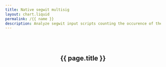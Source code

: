 ```yaml
---
title: Native segwit multisig
layout: chart.liquid
permalink: /{{ name }}
description: Analyze segwit input scripts counting the occurence of the NofM
---
```


<br><br>
<h2 style="text-align:center">{{ page.title }}</h2>
<canvas id="myChart" width="100%"></canvas>
<script>
var labels = {{ site.data.script_type.segwit_multisig_other.labels | join: "','" | prepend: "['" | append : "']"}};
var values = {{ site.data.script_type.segwit_multisig_other.values | join: "," | prepend: "[" | append: "]"}};
var ctx = document.getElementById("myChart").getContext('2d');
var myChart = new Chart(ctx, {
    type: 'pie',
    data: {
        labels: labels,
        datasets: [{
            label: 'NofM',
            data: values,
            backgroundColor: rainbowPalette,
            fill: true,
        }]
    }
});
</script>
